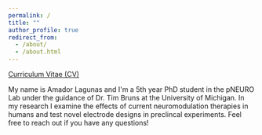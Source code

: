 ```yaml
---
permalink: /
title: ""
author_profile: true
redirect_from: 
  - /about/
  - /about.html
---
```


[Curriculum Vitae (CV)](https://amadorclagunas.github.io/files/Lagunas_CV_2024_10_14.pdf)

My name is Amador Lagunas and I'm a 5th year PhD student in the pNEURO Lab under the guidance of Dr. Tim Bruns at the University of Michigan. In my research I examine the effects of current neuromodulation therapies in humans and test novel electrode designs in preclincal experiments. Feel free to reach out if you have any questions!

